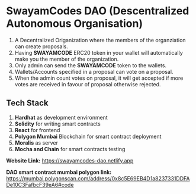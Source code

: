 # SwayamCodes DAO (Descentralized Autonomous Organisation)

1. A Decentralized Origanization where the members of the organziation can create proposals.
2. Having **SWAYAMCODE** ERC20 token in your wallet will automatically make you the member of the organization.
3. Only admin can send the **SWAYAMCODE** token to the wallets.
4. Wallets/Accounts specified in a proposal can vote on a proposal.
5. When the admin count votes on proposal, it will get accepted if more votes are received in favour of proposal otherwise rejected.


## Tech Stack
1. **Hardhat** as development environment
2. **Solidity** for writing smart contracts
3. **React** for frontend
4. **Polygon Mumbai** Blockchain for smart contract deployment
5. **Moralis** as server
7. **Mocha and Chain** for smart contracts testing

**Website Link:** https://swayamcodes-dao.netlify.app

**DAO smart contract mumbai polygon link:** https://mumbai.polygonscan.com/address/0x8c5E69EB4D1a8237331DDFADe10C3FafbcF39eA6#code